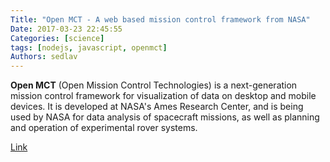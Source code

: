 ```yaml
---
Title: "Open MCT - A web based mission control framework from NASA"
Date: 2017-03-23 22:45:55
Categories: [science]
tags: [nodejs, javascript, openmct]
Authors: sedlav
---
```


**Open MCT** (Open Mission Control Technologies) is a next-generation mission control framework for visualization of data on desktop and mobile devices. It is developed at NASA's Ames Research Center, and is being used by NASA for data analysis of spacecraft missions, as well as planning and operation of experimental rover systems.

[Link](https://github.com/nasa/openmct)
